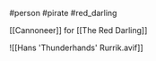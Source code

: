 #person #pirate #red_darling 

[[Cannoneer]] for [[The Red Darling]]

![[Hans 'Thunderhands' Rurrik.avif]]